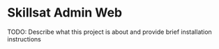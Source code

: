 # Skillsat Admin Web
TODO: Describe what this project is about and provide brief installation instructions 
